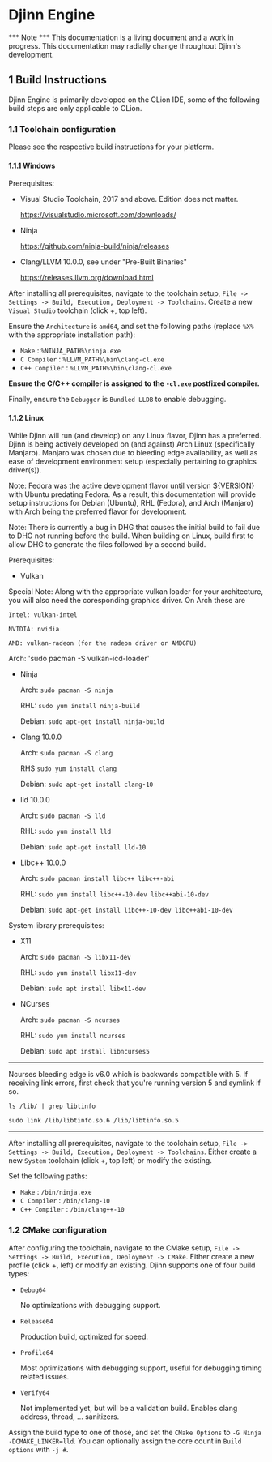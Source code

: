 # Djinn Engine

*** Note ***
This documentation is a living document and a work in progress.
This documentation may radially change throughout Djinn's development.

## 1 Build Instructions

Djinn Engine is primarily developed on the CLion IDE, some of the following build steps are 
only applicable to CLion.

### 1.1 Toolchain configuration

Please see the respective build instructions for your platform.

#### 1.1.1 Windows

Prerequisites:

- Visual Studio Toolchain, 2017 and above. Edition does not matter.

  https://visualstudio.microsoft.com/downloads/

- Ninja
  
  https://github.com/ninja-build/ninja/releases

- Clang/LLVM 10.0.0, see under "Pre-Built Binaries"

  https://releases.llvm.org/download.html

After installing all prerequisites, navigate to the toolchain setup, `File -> Settings -> Build, Execution, Deployment -> Toolchains`.
Create a new `Visual Studio` toolchain (click +, top left).

Ensure the `Architecture` is `amd64`, and set the following paths (replace `%X%` with the appropriate installation path):
- `Make` : `%NINJA_PATH%\ninja.exe`
- `C Compiler` : `%LLVM_PATH%\bin\clang-cl.exe`
- `C++ Compiler` : `%LLVM_PATH%\bin\clang-cl.exe`

**Ensure the C/C++ compiler is assigned to the `-cl.exe` postfixed compiler.**

Finally, ensure the `Debugger` is `Bundled LLDB` to enable debugging.

#### 1.1.2 Linux

While Djinn will run (and develop) on any Linux flavor, Djinn has a preferred.  Djinn is being actively
developed on (and against) Arch Linux (specifically Manjaro).  Manjaro was chosen due to bleeding
edge availability, as well as ease of development environment setup (especially pertaining to graphics
driver(s)).

Note: Fedora was the active development flavor until version ${VERSION} with Ubuntu predating Fedora.
As a result, this documentation will provide setup instructions for Debian (Ubuntu), RHL (Fedora), and 
Arch (Manjaro) with Arch being the preferred flavor for development.

Note: There is currently a bug in DHG that causes the initial build to fail due to DHG not running before
the build.  When building on Linux, build first to allow DHG to generate the files followed by a second
build.

Prerequisites:

- Vulkan

Special Note: Along with the appropriate vulkan loader for your architecture, you will also
need the coresponding graphics driver.  On Arch these are

    Intel: vulkan-intel

    NVIDIA: nvidia

    AMD: vulkan-radeon (for the radeon driver or AMDGPU)
  
  Arch: 'sudo pacman -S vulkan-icd-loader'

- Ninja 

  Arch: `sudo pacman -S ninja`
  
  RHL: `sudo yum install ninja-build`
  
  Debian: `sudo apt-get install ninja-build`

- Clang 10.0.0

  Arch: `sudo pacman -S clang`
  
  RHS `sudo yum install clang`
  
  Debian: `sudo apt-get install clang-10`

- lld 10.0.0

  Arch: `sudo pacman -S lld`
  
  RHL: `sudo yum install lld`
  
  Debian: `sudo apt-get install lld-10`

- Libc++ 10.0.0

  Arch: `sudo pacman install libc++ libc++-abi`
  
  RHL: `sudo yum install libc++-10-dev libc++abi-10-dev`
  
  Debian: `sudo apt-get install libc++-10-dev libc++abi-10-dev`

System library prerequisites:

- X11

  Arch: `sudo pacman -S libx11-dev`
  
  RHL: `sudo yum install libx11-dev`
  
  Debian: `sudo apt install libx11-dev`

- NCurses

  Arch: `sudo pacman -S ncurses`

  RHL: `sudo yum install ncurses`

  Debian: `sudo apt install libncurses5`

***

Ncurses bleeding edge is v6.0 which is backwards compatible with 5.  If receiving link errors, first check that
you're running version 5 and symlink if so.

`ls /lib/ | grep libtinfo`

`sudo link /lib/libtinfo.so.6 /lib/libtinfo.so.5`

***

After installing all prerequisites, navigate to the toolchain setup, `File -> Settings -> Build, Execution, Deployment -> Toolchains`.
Either create a new `System` toolchain (click +, top left) or modify the existing.

Set the following paths:
- `Make` : `/bin/ninja.exe`
- `C Compiler` : `/bin/clang-10`
- `C++ Compiler` : `/bin/clang++-10`

### 1.2 CMake configuration

After configuring the toolchain, navigate to the CMake setup, `File -> Settings -> Build, Execution, Deployment -> CMake`.
Either create a new profile (click +, left) or modify an existing. Djinn supports one of four build types:
- `Debug64`
  
  No optimizations with debugging support.

- `Release64`
  
  Production build, optimized for speed.

- `Profile64`

  Most optimizations with debugging support, useful for debugging timing related issues.

- `Verify64`

  Not implemented yet, but will be a validation build. Enables clang address, thread, ... sanitizers.

Assign the build type to one of those, and set the `CMake Options` to `-G Ninja -DCMAKE_LINKER=lld`.
You can optionally assign the core count in `Build options` with `-j #`.